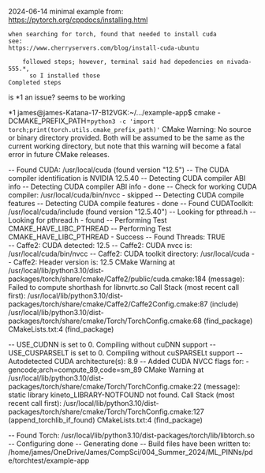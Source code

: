 2024-06-14
minimal example from:
https://pytorch.org/cppdocs/installing.html

    when searching for torch, found that needed to install cuda
    see:
    https://www.cherryservers.com/blog/install-cuda-ubuntu

        followed steps; however, terminal said had depedencies on nivada-555.*,
          so I installed those
    Completed steps
is *1 an issue?
    seems to be working


*1
james@james-Katana-17-B12VGK:~/.../example-app$ cmake -DCMAKE_PREFIX_PATH=`python3 -c 'import torch;print(torch.utils.cmake_prefix_path)'`
CMake Warning:
  No source or binary directory provided.  Both will be assumed to be the
  same as the current working directory, but note that this warning will
  become a fatal error in future CMake releases.


-- Found CUDA: /usr/local/cuda (found version "12.5") 
-- The CUDA compiler identification is NVIDIA 12.5.40
-- Detecting CUDA compiler ABI info
-- Detecting CUDA compiler ABI info - done
-- Check for working CUDA compiler: /usr/local/cuda/bin/nvcc - skipped
-- Detecting CUDA compile features
-- Detecting CUDA compile features - done
-- Found CUDAToolkit: /usr/local/cuda/include (found version "12.5.40") 
-- Looking for pthread.h
-- Looking for pthread.h - found
-- Performing Test CMAKE_HAVE_LIBC_PTHREAD
-- Performing Test CMAKE_HAVE_LIBC_PTHREAD - Success
-- Found Threads: TRUE  
-- Caffe2: CUDA detected: 12.5
-- Caffe2: CUDA nvcc is: /usr/local/cuda/bin/nvcc
-- Caffe2: CUDA toolkit directory: /usr/local/cuda
-- Caffe2: Header version is: 12.5
CMake Warning at /usr/local/lib/python3.10/dist-packages/torch/share/cmake/Caffe2/public/cuda.cmake:184 (message):
  Failed to compute shorthash for libnvrtc.so
Call Stack (most recent call first):
  /usr/local/lib/python3.10/dist-packages/torch/share/cmake/Caffe2/Caffe2Config.cmake:87 (include)
  /usr/local/lib/python3.10/dist-packages/torch/share/cmake/Torch/TorchConfig.cmake:68 (find_package)
  CMakeLists.txt:4 (find_package)


-- USE_CUDNN is set to 0. Compiling without cuDNN support
-- USE_CUSPARSELT is set to 0. Compiling without cuSPARSELt support
-- Autodetected CUDA architecture(s):  8.9
-- Added CUDA NVCC flags for: -gencode;arch=compute_89,code=sm_89
CMake Warning at /usr/local/lib/python3.10/dist-packages/torch/share/cmake/Torch/TorchConfig.cmake:22 (message):
  static library kineto_LIBRARY-NOTFOUND not found.
Call Stack (most recent call first):
  /usr/local/lib/python3.10/dist-packages/torch/share/cmake/Torch/TorchConfig.cmake:127 (append_torchlib_if_found)
  CMakeLists.txt:4 (find_package)


-- Found Torch: /usr/local/lib/python3.10/dist-packages/torch/lib/libtorch.so  
-- Configuring done
-- Generating done
-- Build files have been written to: /home/james/OneDrive/James/CompSci/004_Summer_2024/ML_PINNs/pde/torchtest/example-app

